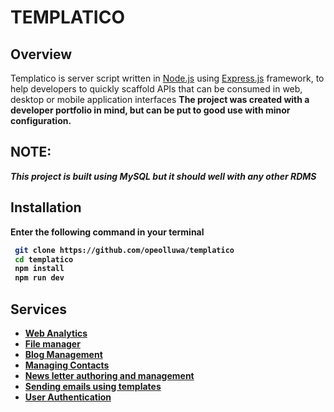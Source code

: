 # TEMPLATICO

## Overview

Templatico is server script written in [Node.js](https://nodejs.org) using [Express.js](https://express.js) framework, to help developers to quickly scaffold APIs that can be consumed in web, desktop or mobile application interfaces <b/>
The project was created with a developer portfolio in mind, but can be put to good use with minor configuration.

## NOTE:

_This project is built using MySQL
but it should well with any other RDMS_

## Installation

Enter the following command in your terminal

```bash
 git clone https://github.com/opeolluwa/templatico
 cd templatico
 npm install
 npm run dev
```

## Services

- [Web Analytics](./features/analytics.md)
- [File manager](./features/file-manager.md)
- [Blog Management](./features/blog.md)
- [Managing Contacts](./features/contact.md)
- [News letter authoring and management](./features/news-letter.md)
- [Sending emails using templates](./features/email.md)
- [User Authentication](./features/authentication.md)
